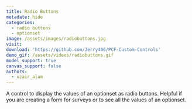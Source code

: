 ```yaml
---
title: Radio Buttons
metadate: hide
categories:
  - radio buttons
  - optionset
image: /assets/images/radiobuttons.jpg
visit: 
download: 'https://github.com/Jerry406/PCF-Custom-Controls'
demo_gif: /assets/videos/radiobuttons.gif
model_support: true
canvas_support: false
authors:
  - uzair_alam
---
```


A control to display the values of an optionset as radio buttons. Helpful if you are creating a form for surveys or to see all the values of an optionset.

